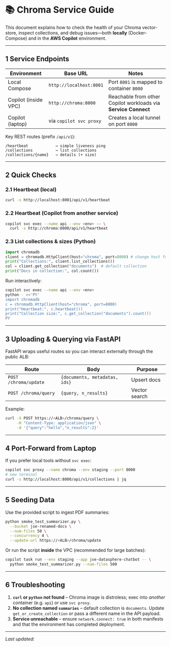 # 📚 Chroma Service Guide

This document explains how to check the health of your Chroma vector-store, inspect collections, and debug issues—both **locally** (Docker-Compose) and in the **AWS Copilot** environment.

---
## 1  Service Endpoints

| Environment | Base URL | Notes |
|-------------|----------|-------|
| Local Compose | `http://localhost:8001` | Port `8001` is mapped to container `8000` |
| Copilot (inside VPC) | `http://chroma:8000` | Reachable from other Copilot workloads via **Service Connect** |
| Copilot (laptop) | via `copilot svc proxy` | Creates a local tunnel on port `8000` |

Key REST routes (prefix `/api/v1`):

```text
/heartbeat            → simple liveness ping
/collections          → list collections
/collections/{name}   → details (+ size)
```

---
## 2  Quick Checks

### 2.1 Heartbeat (local)
```bash
curl -s http://localhost:8001/api/v1/heartbeat
```

### 2.2 Heartbeat (Copilot from another service)
```bash
copilot svc exec --name api --env <env> -- \
  curl -s http://chroma:8000/api/v1/heartbeat
```

### 2.3 List collections & sizes (Python)
```python
import chromadb
client = chromadb.HttpClient(host="chroma", port=8000) # change host for local
print("Collections:", client.list_collections())
col = client.get_collection("documents")  # default collection
print("Docs in collection:", col.count())
```
Run interactively:
```bash
copilot svc exec --name api --env <env>
python - <<'PY'
import chromadb
c = chromadb.HttpClient(host="chroma", port=8000)
print("Heartbeat:", c.heartbeat())
print("Collection size:", c.get_collection("documents").count())
PY
```

---
## 3  Uploading & Querying via FastAPI

FastAPI wraps useful routes so you can interact externally through the public ALB:

| Route | Body | Purpose |
|-------|------|---------|
| `POST /chroma/update` | `{documents, metadatas, ids}` | Upsert docs |
| `POST /chroma/query`  | `{query, n_results}`          | Vector search |

Example:
```bash
curl -X POST https://<ALB>/chroma/query \
     -H "Content-Type: application/json" \
     -d '{"query":"hello","n_results":2}'
```

---
## 4  Port-Forward from Laptop

If you prefer local tools without `svc exec`:
```bash
copilot svc proxy --name chroma --env staging --port 8000
# new terminal
curl -s http://localhost:8000/api/v1/collections | jq
```

---
## 5  Seeding Data

Use the provided script to ingest PDF summaries:
```bash
python smoke_test_summarizer.py \
  --bucket jse-renamed-docs \
  --num-files 50 \
  --concurrency 4 \
  --update-url https://<ALB>/chroma/update
```
Or run the script **inside** the VPC (recommended for large batches):
```bash
copilot task run --env staging --app jse-datasphere-chatbot -- \
  python smoke_test_summarizer.py --num-files 500
```

---
## 6  Troubleshooting

1. **`curl` or `python` not found** – Chroma image is distroless; exec into *another* container (e.g. `api`) or use `svc proxy`.
2. **No collection named `summaries`** – default collection is `documents`. Update `get_or_create_collection` or pass a different name in the API payload.
3. **Service unreachable** – ensure `network.connect: true` in both manifests and that the environment has completed deployment.

---
_Last updated: <!-- CURSOR timestamp -->_ 